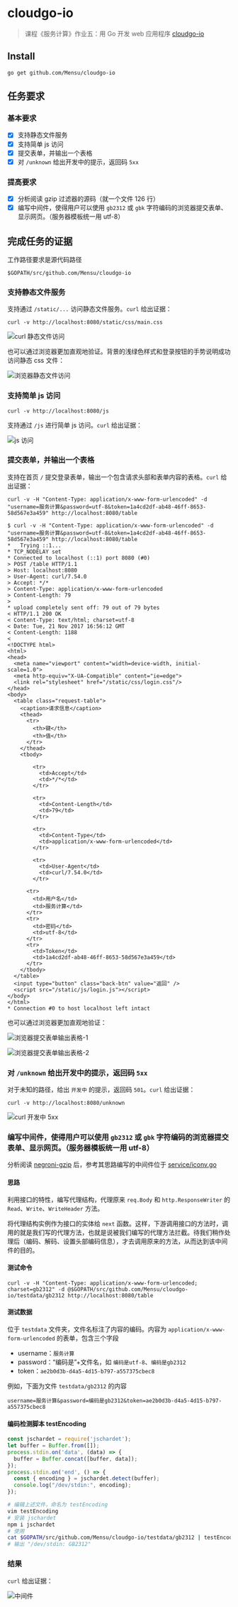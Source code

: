 # cloudgo-io

> 课程《服务计算》作业五：用 Go 开发 web 应用程序 [cloudgo-io](http://blog.csdn.net/pmlpml/article/details/78539261)

## Install

```
go get github.com/Mensu/cloudgo-io
```

## 任务要求

### 基本要求

- [x] 支持静态文件服务
- [x] 支持简单 js 访问
- [x] 提交表单，并输出一个表格
- [x] 对 ``/unknown`` 给出开发中的提示，返回码 ``5xx``

### 提高要求

- [x] 分析阅读 gzip 过滤器的源码（就一个文件 126 行）
- [x] 编写中间件，使得用户可以使用 ``gb2312`` 或 ``gbk`` 字符编码的浏览器提交表单、显示网页。（服务器模板统一用 utf-8）

## 完成任务的证据

工作路径要求是源代码路径

```
$GOPATH/src/github.com/Mensu/cloudgo-io
```

### 支持静态文件服务

支持通过 ``/static/...`` 访问静态文件服务。``curl`` 给出证据：

```
curl -v http://localhost:8080/static/css/main.css
```

![curl 静态文件访问](assets/images/static-file-access-from-curl.png)

也可以通过浏览器更加直观地验证。背景的浅绿色样式和登录按钮的手势说明成功访问静态 css 文件：

![浏览器静态文件访问](assets/images/static-file-access-from-browser.png)

### 支持简单 js 访问

```
curl -v http://localhost:8080/js
```

支持通过 ``/js`` 进行简单 js 访问。``curl`` 给出证据：

![js 访问](assets/images/js-access.png)

### 提交表单，并输出一个表格

支持在首页 ``/`` 提交登录表单，输出一个包含请求头部和表单内容的表格。``curl`` 给出证据：

```
curl -v -H "Content-Type: application/x-www-form-urlencoded" -d "username=服务计算&password=utf-8&token=1a4cd2df-ab48-46ff-8653-58d567e3a459" http://localhost:8080/table
```

```
$ curl -v -H "Content-Type: application/x-www-form-urlencoded" -d "username=服务计算&password=utf-8&token=1a4cd2df-ab48-46ff-8653-58d567e3a459" http://localhost:8080/table
*   Trying ::1...
* TCP_NODELAY set
* Connected to localhost (::1) port 8080 (#0)
> POST /table HTTP/1.1
> Host: localhost:8080
> User-Agent: curl/7.54.0
> Accept: */*
> Content-Type: application/x-www-form-urlencoded
> Content-Length: 79
>
* upload completely sent off: 79 out of 79 bytes
< HTTP/1.1 200 OK
< Content-Type: text/html; charset=utf-8
< Date: Tue, 21 Nov 2017 16:56:12 GMT
< Content-Length: 1188
<
<!DOCTYPE html>
<html>
<head>
  <meta name="viewport" content="width=device-width, initial-scale=1.0">
  <meta http-equiv="X-UA-Compatible" content="ie=edge">
  <link rel="stylesheet" href="/static/css/login.css"/>
</head>
<body>
  <table class="request-table">
    <caption>请求信息</caption>
    <thead>
      <tr>
        <th>键</th>
        <th>值</th>
      </tr>
    </thead>
    <tbody>

        <tr>
          <td>Accept</td>
          <td>*/*</td>
        </tr>

        <tr>
          <td>Content-Length</td>
          <td>79</td>
        </tr>

        <tr>
          <td>Content-Type</td>
          <td>application/x-www-form-urlencoded</td>
        </tr>

        <tr>
          <td>User-Agent</td>
          <td>curl/7.54.0</td>
        </tr>

      <tr>
        <td>用户名</td>
        <td>服务计算</td>
      </tr>
      <tr>
        <td>密码</td>
        <td>utf-8</td>
      </tr>
      <tr>
        <td>Token</td>
        <td>1a4cd2df-ab48-46ff-8653-58d567e3a459</td>
      </tr>
    </tbody>
  </table>
  <input type="button" class="back-btn" value="返回" />
  <script src="/static/js/login.js"></script>
</body>
</html>
* Connection #0 to host localhost left intact
```

也可以通过浏览器更加直观地验证：

![浏览器提交表单输出表格-1](assets/images/login-table-from-browser-1.png)

![浏览器提交表单输出表格-2](assets/images/login-table-from-browser-2.png)

### 对 ``/unknown`` 给出开发中的提示，返回码 ``5xx``

对于未知的路径，给出 ``开发中`` 的提示，返回码 ``501``。``curl`` 给出证据：

```
curl -v http://localhost:8080/unknown
```

![curl 开发中 5xx](assets/images/unknown-5xx.png)

### 编写中间件，使得用户可以使用 ``gb2312`` 或 ``gbk`` 字符编码的浏览器提交表单、显示网页。（服务器模板统一用 utf-8）

分析阅读 [negroni-gzip](https://github.com/phyber/negroni-gzip/blob/master/gzip/gzip.go) 后，参考其思路编写的中间件位于 [service/iconv.go](https://github.com/Mensu/cloudgo-io/blob/master/service/iconv.go)

#### 思路

利用接口的特性，编写代理结构，代理原来 ``req.Body`` 和 ``http.ResponseWriter`` 的 ``Read``、``Write``、``WriteHeader`` 方法。

将代理结构实例作为接口的实体给 ``next`` 函数。这样，下游调用接口的方法时，调用的就是我们写的代理方法，也就是说被我们编写的代理方法拦截。待我们稍作处理后（编码、解码、设置头部编码信息），才去调用原来的方法，从而达到该中间件的目的。

#### 测试命令

```
curl -v -H "Content-Type: application/x-www-form-urlencoded; charset=gb2312" -d @$GOPATH/src/github.com/Mensu/cloudgo-io/testdata/gb2312 http://localhost:8080/table
```

#### 测试数据

位于 ``testdata`` 文件夹，文件名标注了内容的编码。内容为 ``application/x-www-form-urlencoded`` 的表单，包含三个字段

- username：``服务计算``
- password：“编码是”+文件名，如 ``编码是utf-8``、``编码是gb2312``
- token：``ae2b0d3b-d4a5-4d15-b797-a557375cbec8``

例如，下面为文件 ``testdata/gb2312`` 的内容

```
username=服务计算&password=编码是gb2312&token=ae2b0d3b-d4a5-4d15-b797-a557375cbec8
```

#### 编码检测脚本 testEncoding

```js
const jschardet = require('jschardet');
let buffer = Buffer.from([]);
process.stdin.on('data', (data) => {
  buffer = Buffer.concat([buffer, data]);
});
process.stdin.on('end', () => {
  const { encoding } = jschardet.detect(buffer);
  console.log("/dev/stdin:", encoding);
});
```

```sh
# 编辑上述文件，命名为 testEncoding
vim testEncoding
# 安装 jschardet
npm i jschardet
# 使用
cat $GOPATH/src/github.com/Mensu/cloudgo-io/testdata/gb2312 | testEncoding
# 输出 "/dev/stdin: GB2312"
```

### 结果

``curl`` 给出证据：

![中间件](assets/images/middleware.png)
